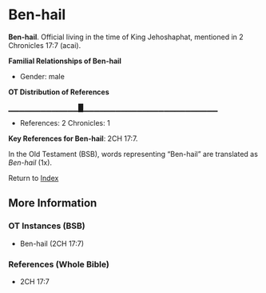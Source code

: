 # Ben-hail
**Ben-hail**. 
Official living in the time of King Jehoshaphat, mentioned in 2 Chronicles 17:7 (acai). 




**Familial Relationships of Ben-hail**


* Gender: male


**OT Distribution of References**

▁▁▁▁▁▁▁▁▁▁▁▁▁█▁▁▁▁▁▁▁▁▁▁▁▁▁▁▁▁▁▁▁▁▁▁▁▁▁
* References: 2 Chronicles: 1



**Key References for Ben-hail**: 
2CH 17:7. 


In the Old Testament (BSB), words representing “Ben-hail” are translated as 
*Ben-hail* (1x). 




Return to [Index](00-Index.md)

## More Information

### OT Instances (BSB)

* Ben-hail (2CH 17:7)



### References (Whole Bible)

* 2CH 17:7




